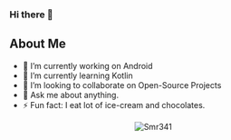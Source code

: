 ### Hi there 👋

<!--
**Smr341/Smr341** is a ✨ _special_ ✨ repository because its `README.md` (this file) appears on your GitHub profile.-->
## About Me
- 🔭 I’m currently working on Android
- 🌱 I’m currently learning Kotlin
- 👯 I’m looking to collaborate on Open-Source Projects
- 💬 Ask me about anything.
- ⚡ Fun fact: I eat lot of ice-cream and chocolates.

<div align="center">&nbsp;<img align="center" src="https://github-readme-stats.vercel.app/api?username=Smr341&show_icons=true" alt="Smr341" /></div>
